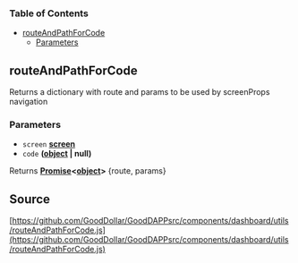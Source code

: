 <!-- Generated by documentation.js. Update this documentation by updating the source code. -->

### Table of Contents

-   [routeAndPathForCode][1]
    -   [Parameters][2]

## routeAndPathForCode

Returns a dictionary with route and params to be used by screenProps navigation

### Parameters

-   `screen` **[screen][3]** 
-   `code` **([object][4] | null)** 

Returns **[Promise][5]&lt;[object][4]>** {route, params}

[1]: #routeandpathforcode

[2]: #parameters

[3]: https://developer.mozilla.org/docs/Web/Guide/Mobile

[4]: https://developer.mozilla.org/docs/Web/JavaScript/Reference/Global_Objects/Object

[5]: https://developer.mozilla.org/docs/Web/JavaScript/Reference/Global_Objects/Promise
## Source
[https://github.com/GoodDollar/GoodDAPPsrc/components/dashboard/utils/routeAndPathForCode.js](https://github.com/GoodDollar/GoodDAPPsrc/components/dashboard/utils/routeAndPathForCode.js)

